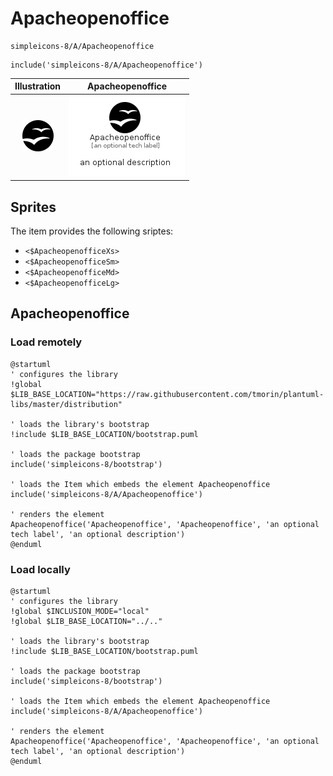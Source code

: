 # Apacheopenoffice


```text
simpleicons-8/A/Apacheopenoffice
```

```text
include('simpleicons-8/A/Apacheopenoffice')
```



| Illustration | Apacheopenoffice |
| :---: | :---: |
| ![illustration for Illustration](../../simpleicons-8/A/Apacheopenoffice.png) | ![illustration for Apacheopenoffice](../../simpleicons-8/A/Apacheopenoffice.Local.png) |



## Sprites
The item provides the following sriptes:

- `<$ApacheopenofficeXs>`
- `<$ApacheopenofficeSm>`
- `<$ApacheopenofficeMd>`
- `<$ApacheopenofficeLg>`





## Apacheopenoffice

### Load remotely
```plantuml
@startuml
' configures the library
!global $LIB_BASE_LOCATION="https://raw.githubusercontent.com/tmorin/plantuml-libs/master/distribution"

' loads the library's bootstrap
!include $LIB_BASE_LOCATION/bootstrap.puml

' loads the package bootstrap
include('simpleicons-8/bootstrap')

' loads the Item which embeds the element Apacheopenoffice
include('simpleicons-8/A/Apacheopenoffice')

' renders the element
Apacheopenoffice('Apacheopenoffice', 'Apacheopenoffice', 'an optional tech label', 'an optional description')
@enduml
```

### Load locally
```plantuml
@startuml
' configures the library
!global $INCLUSION_MODE="local"
!global $LIB_BASE_LOCATION="../.."

' loads the library's bootstrap
!include $LIB_BASE_LOCATION/bootstrap.puml

' loads the package bootstrap
include('simpleicons-8/bootstrap')

' loads the Item which embeds the element Apacheopenoffice
include('simpleicons-8/A/Apacheopenoffice')

' renders the element
Apacheopenoffice('Apacheopenoffice', 'Apacheopenoffice', 'an optional tech label', 'an optional description')
@enduml
```

